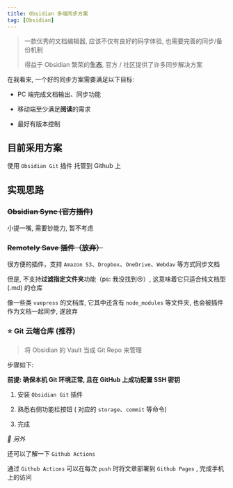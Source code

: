 ```yaml
---
title: Obsidian 多端同步方案
tag: [Obsidian]
---
```


> 一款优秀的文档编辑器, 应该不仅有良好的码字体验, 也需要完善的同步/备份机制
>
> 得益于 Obsidian 繁荣的**生态**, 官方 / 社区提供了许多同步解决方案

在我看来, 一个好的同步方案需要满足以下目标:

- PC 端完成文档输出、同步功能

- 移动端至少满足**阅读**的需求

- 最好有版本控制

## 目前采用方案

使用 `Obsidian Git` 插件 托管到 Github 上

## 实现思路

### ~~Obsidian Sync (官方插件)~~

小提一嘴, 需要钞能力, 暂不考虑

### ~~Remotely Save 插件（放弃）~~

很方便的插件，支持 `Amazon S3`、`Dropbox`、`OneDrive`、`Webdav` 等方式同步文档

但是, 不支持**过滤指定文件夹**功能（ps: 我没找到😢）, 这意味着它只适合纯文档型 (.md) 的仓库

像一些类 `vuepress` 的文档库, 它其中还含有 `node_modules` 等文件夹, 也会被插件作为文档一起同步, 遂放弃

### ⭐️ Git 云端仓库 (推荐)

> 将 Obsidian 的 Vault 当成 Git Repo 来管理

步骤如下:

**前提: 确保本机 Git 环境正常, 且在 GitHub 上成功配置 SSH 密钥**

1. 安装 `Obsidian Git` 插件

2. 熟悉右侧功能栏按钮 ( 对应的 `storage`、`commit` 等命令)

3. 完成

_👋 另外_

还可以了解一下 `Github Actions`

通过 `Github Actions` 可以在每次 `push` 时将文章部署到 `Github Pages` , 完成手机上的访问
